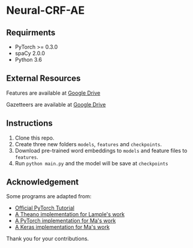 # Neural-CRF-AE
## Requirments

* PyTorch >= 0.3.0
* spaCy 2.0.0
* Python 3.6

## External Resources

Features are available at [Google Drive](https://drive.google.com/drive/folders/1aI2_nT3Aym1W8wimj8D1kLgX-t9H1sNu?usp=sharing)

Gazetteers are available at [Google Drive](https://drive.google.com/drive/folders/1XPLU70aLXh8VLfsDG8caPFNtomxwwYTq?usp=sharing)

## Instructions

1. Clone this repo.
2. Create three new folders ``models``, ``features`` and ``checkpoints``.
3. Download pre-trained word embeddings to ``models`` and feature files to ``features``.
4. Run ``python main.py`` and the model will be save at ``checkpoints``

## Acknowledgement

Some programs are adapted from:

* [Official PyTorch Tutorial](https://pytorch.org/tutorials/beginner/nlp/advanced_tutorial.html)
* [A Theano implementation for Lample's work](https://github.com/glample/tagger)
* [A PyTorch implementation for Ma's work](https://github.com/ZhixiuYe/NER-pytorch)
* [A Keras implementation for Ma's work](https://github.com/UKPLab/emnlp2017-bilstm-cnn-crf)

Thank you for your contributions.
